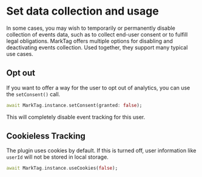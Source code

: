# Set data collection and usage

In some cases, you may wish to temporarily or permanently disable collection of events data, such as to collect end-user consent or to fulfill legal obligations. MarkTag offers multiple options for disabling and deactivating events collection. Used together, they support many typical use cases.

## Opt out

If you want to offer a way for the user to opt out of analytics, you can use the `setConsent()` call.

```dart
await MarkTag.instance.setConsent(granted: false);
```

This will completely disable event tracking for this user.

## Cookieless Tracking 

The plugin uses cookies by default. If this is turned off, user information like `userId` will not be stored in local storage.

```dart
await MarkTag.instance.useCookies(false);
```
